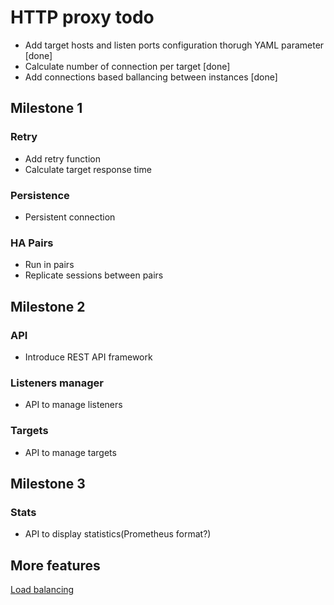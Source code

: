 # HTTP proxy todo

* Add target hosts and listen ports configuration thorugh YAML parameter [done]
* Calculate number of connection per target [done]
* Add connections based ballancing between instances [done]

## Milestone 1
### Retry
* Add retry function
* Calculate target response time

### Persistence
* Persistent connection

### HA Pairs
* Run in pairs
* Replicate sessions between pairs

## Milestone 2
### API
* Introduce REST API framework

### Listeners manager
* API to manage listeners

### Targets
* API to manage targets

## Milestone 3

### Stats
* API to display statistics(Prometheus format?)


## More features
[Load balancing](https://en.wikipedia.org/wiki/Load_balancing_(computing))
